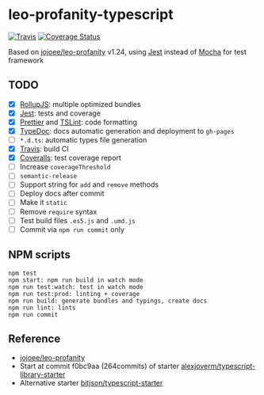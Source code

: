 # leo-profanity-typescript

[![Travis](https://img.shields.io/travis/jojoee/leo-profanity-typescript.svg)](https://travis-ci.org/jojoee/leo-profanity-typescript)
[![Coverage Status](https://coveralls.io/repos/github/jojoee/leo-profanity-typescript/badge.svg?branch=master)](https://coveralls.io/github/jojoee/leo-profanity-typescript?branch=master)

Based on [jojoee/leo-profanity](https://github.com/jojoee/leo-profanity) v1.24, using [Jest](https://github.com/facebook/jest) instead of [Mocha](https://github.com/mochajs/mocha) for test framework

## TODO
- [x] [RollupJS](https://rollupjs.org/): multiple optimized bundles
- [x] [Jest](http://facebook.github.io/jest/): tests and coverage
- [x] [Prettier](https://github.com/prettier/prettier) and [TSLint](https://github.com/palantir/tslint): code formatting
- [x] [TypeDoc](http://typedoc.org/): docs automatic generation and deployment to `gh-pages`
- [ ] `*.d.ts`: automatic types file generation
- [x] [Travis](https://travis-ci.org/): build CI
- [x] [Coveralls](https://coveralls.io/): test coverage report
- [ ] Increase `coverageThreshold`
- [ ] `semantic-release`
- [ ] Support string for `add` and `remove` methods
- [ ] Deploy docs after commit
- [ ] Make it `static`
- [ ] Remove `require` syntax
- [ ] Test build files `.es5.js` and `.umd.js`
- [ ] Commit via `npm run commit` only

## NPM scripts

```
npm test
npm start: npm run build in watch mode
npm run test:watch: test in watch mode
npm run test:prod: linting + coverage
npm run build: generate bundles and typings, create docs
npm run lint: lints
npm run commit
```

## Reference
- [jojoee/leo-profanity](https://github.com/jojoee/leo-profanity)
- Start at commit f0bc9aa (264commits) of starter [alexjoverm/typescript-library-starter](https://github.com/alexjoverm/typescript-library-starter)
- Alternative starter [bitjson/typescript-starter](https://github.com/bitjson/typescript-starter)
